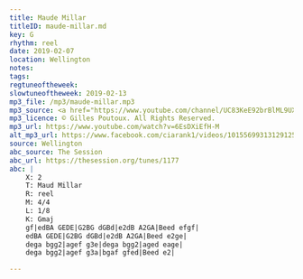 ```yaml
---
title: Maude Millar
titleID: maude-millar.md
key: G
rhythm: reel
date: 2019-02-07
location: Wellington
notes:
tags:
regtuneoftheweek:
slowtuneoftheweek: 2019-02-13
mp3_file: /mp3/maude-millar.mp3
mp3_source: <a href="https://www.youtube.com/channel/UC83KeE92brBlML9UX07iQjg">Gilles Poutoux</a>
mp3_licence: © Gilles Poutoux. All Rights Reserved.
mp3_url: https://www.youtube.com/watch?v=6EsDXiEfH-M
alt_mp3_url: https://www.facebook.com/ciarank1/videos/10155699313129125/
source: Wellington
abc_source: The Session
abc_url: https://thesession.org/tunes/1177
abc: |
    X: 2
    T: Maud Millar
    R: reel
    M: 4/4
    L: 1/8
    K: Gmaj
    gf|edBA GEDE|G2BG dGBd|e2dB A2GA|Beed efgf|
    edBA GEDE|G2BG dGBd|e2dB A2GA|Beed e2ge|
    dega bgg2|agef g3e|dega bgg2|aged eage|
    dega bgg2|agef g3a|bgaf gfed|Beed e2|

---
```

